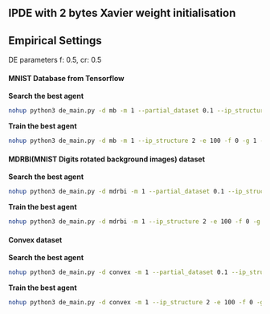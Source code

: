 ## IPDE with 2 bytes Xavier weight initialisation

## Empirical Settings

DE parameters f: 0.5, cr: 0.5

#### MNIST Database from Tensorflow

**Search the best agent**

```bash
nohup python3 de_main.py -d mb -m 1 --partial_dataset 0.1 --ip_structure 2 --f_weight 0.5 --cr 0.5 -s 30 -l 8 --max_generation 15 -e 10 -f 0 -g 1 --log_file=log/ipde_cnn_0001.log --gbest_file=log/de_gbest_0001.pkl &
```

**Train the best agent**

```bash
nohup python3 de_main.py -d mb -m 1 --ip_structure 2 -e 100 -f 0 -g 1 -o 1 --log_file=log/ipde_cnn_optimise_0001.log --gbest_file=log/de_gbest_0001.pkl &
```

#### MDRBI(MNIST Digits rotated background images) dataset

**Search the best agent**

```bash
nohup python3 de_main.py -d mdrbi -m 1 --partial_dataset 0.1 --ip_structure 2 --f_weight 0.5 --cr 0.5 -s 30 -l 8 --max_generation 15 -e 10 -f 0 -g 1 --log_file=log/ipde_cnn_0002.log --gbest_file=log/de_gbest_0002.pkl &
```

**Train the best agent**

```bash
nohup python3 de_main.py -d mdrbi -m 1 --ip_structure 2 -e 100 -f 0 -g 1 -o 1 --log_file=log/ipde_cnn_optimise_0002.log --gbest_file=log/de_gbest_0002.pkl &
```

#### Convex dataset

**Search the best agent**

```bash
nohup python3 de_main.py -d convex -m 1 --partial_dataset 0.1 --ip_structure 2 --f_weight 0.5 --cr 0.5 -s 30 -l 8 --max_generation 15 -e 10 -f 0 -g 1 --log_file=log/ipde_cnn_0003.log --gbest_file=log/de_gbest_0003.pkl &
```

**Train the best agent**

```bash
nohup python3 de_main.py -d convex -m 1 --ip_structure 2 -e 100 -f 0 -g 1 -o 1 --log_file=log/ipde_cnn_optimise_0003.log --gbest_file=log/de_gbest_0003.pkl &
```